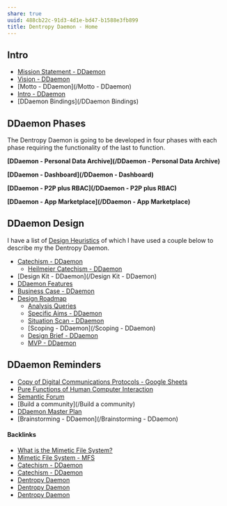 ```yaml
---
share: true
uuid: 488cb22c-91d3-4d1e-bd47-b1588e3fb899
title: Dentropy Daemon - Home
---
```

## Intro

* [Mission Statement - DDaemon](/49651cdb-2917-4c0e-b237-0ef9db099384)
* [Vision - DDaemon](/d6c7b9d4-1ce5-4661-9040-28be18e457ca)
* [Motto - DDaemon](/Motto - DDaemon)
* [Intro - DDaemon](/3aac9f98-9264-4093-8402-be32de0295cb)
* [DDaemon Bindings](/DDaemon Bindings)

## DDaemon Phases

The Dentropy Daemon is going to be developed in four phases with each phase requiring the functionality of the last to function.

**[DDaemon - Personal Data Archive](/DDaemon - Personal Data Archive)**

**[DDaemon - Dashboard](/DDaemon - Dashboard)**

**[DDaemon - P2P plus RBAC](/DDaemon - P2P plus RBAC)**

**[DDaemon - App Marketplace](/DDaemon - App Marketplace)**

## DDaemon Design

I have a list of [Design Heuristics](/5e01e1ef-4aa4-491d-8ac3-8f0343201a97) of which I have used a couple below to describe my the Dentropy Daemon.

* [Catechism - DDaemon](/89182d9f-ab57-497c-96c6-0aff10c6724d)
	* [Heilmeier Catechism -  DDaemon](/57b016eb-5704-449d-875a-7a228770b576)
* [Design Kit - DDaemon](/Design Kit - DDaemon)
* [DDaemon Features](/6ec01842-ee57-4594-a47c-c7c33bed4c36)
* [Business Case - DDaemon](/1eeef5ad-72cd-4f62-8c70-951927108dd2)
* [Design Roadmap](/71dc6153-9d1b-493d-9c44-e804b26f0c15)
	* [Analysis Queries](/92a22ef8-5137-47e9-a48a-ece9720f6169)
	* [Specific Aims - DDaemon](/d6321a61-0b6f-49f7-b537-0476879dad25)
	* [Situation Scan - DDaemon](/ce95a2c6-06de-4289-bd97-a94257439970)
	* [Scoping - DDaemon](/Scoping - DDaemon)
	* [Design Brief - DDaemon](/702312c0-e3ed-464f-bc49-beb2de1169b6)
	* [MVP - DDaemon](/1f11a496-ebd1-4a2f-b286-44e27e792258)

## DDaemon Reminders

* [Copy of Digital Communications Protocols - Google Sheets](https://docs.google.com/spreadsheets/d/1moR2wTGfnuqf3x6neTOxMTHb33bewkiFnJLUR2BrGFM/edit#gid=0)
* [Pure Functions of Human Computer Interaction](/57db9cf5-4b35-4cff-af63-25d6da569ca3)
* [Semantic Forum](/b1c652df-6eb9-4e60-9bb5-c94c972ba35a)
* [Build a community](/Build a community)
* [DDaemon Master Plan](/58fef7f0-c9dc-44b3-949f-1c034bc24cf2)
* [Brainstorming - DDaemon](/Brainstorming - DDaemon)



#### Backlinks

* [What is the Mimetic File System?](/d6bc0e0e-54f2-4389-a143-3bb60f8daa61)
* [Mimetic File System - MFS](/174ec832-c137-4d44-b581-3e552e0c047e)
* [Catechism - DDaemon](/89182d9f-ab57-497c-96c6-0aff10c6724d)
* [Catechism - DDaemon](/89182d9f-ab57-497c-96c6-0aff10c6724d)
* [Dentropy Daemon](/15c66694-3dc9-4115-afb8-887a6e52ffea)
* [Dentropy Daemon](/15c66694-3dc9-4115-afb8-887a6e52ffea)
* [Dentropy Daemon](/15c66694-3dc9-4115-afb8-887a6e52ffea)